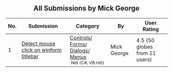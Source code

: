 ﻿<div align="center">

## All Submissions by Mick George

</div>

No.  | Submission | Category | By   | User Rating
---- | ---------- | -------- | ---- | -----------
1 | [Detect  mouse click on winform titlebar<br />](https://github.com/Planet-Source-Code/mick-george-detect-mouse-click-on-winform-titlebar__10-2450) | [Controls/ Forms/ Dialogs/ Menus<br /><sup>.Net (C#, VB.net)</sup>](../ByCategory/controls-forms-dialogs-menus__10-3.md) | Mick George | 4.5 (50 globes from 11 users)

